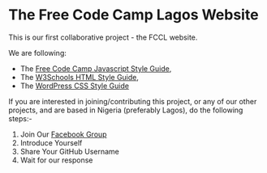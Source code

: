 # The Free Code Camp Lagos Website

This is our first collaborative project - the FCCL website.

We are following:

* The [Free Code Camp Javascript Style Guide](https://github.com/freecodecamp/freecodecamp/wiki/free-code-camp-javascript-style-guide),
* The [W3Schools HTML Style Guide](http://www.w3schools.com/html/html5_syntax.asp),
* The [WordPress CSS Style Guide](https://make.wordpress.org/core/handbook/best-practices/coding-standards/css/)

If you are interested in joining/contributing this project, or any of our other projects,
and are based in Nigeria (preferably Lagos), do the following steps:-

1. Join Our [Facebook Group](https://www.facebook.com/groups/free.code.camp.lagos/)
2. Introduce Yourself
3. Share Your GitHub Username
4. Wait for our response
